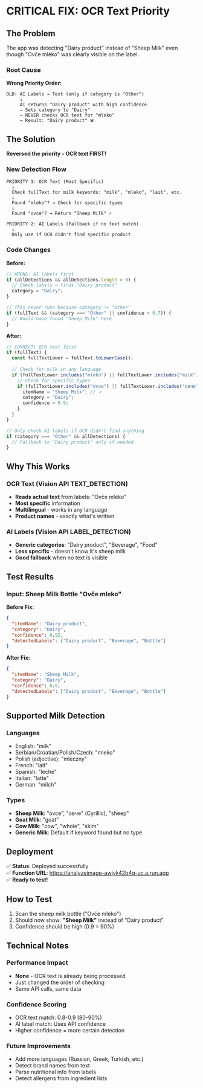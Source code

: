 # CRITICAL FIX: OCR Text Priority

## The Problem
The app was detecting "Dairy product" instead of "Sheep Milk" even though "Ovče mleko" was clearly visible on the label.

### Root Cause
**Wrong Priority Order:**
```
OLD: AI Labels → Text (only if category is "Other")
     ↓
     AI returns "Dairy product" with high confidence
     → Sets category to "Dairy"
     → NEVER checks OCR text for "mleko"
     → Result: "Dairy product" ❌
```

## The Solution
**Reversed the priority - OCR text FIRST!**

### New Detection Flow

```
PRIORITY 1: OCR Text (Most Specific)
  ↓
  Check fullText for milk keywords: "milk", "mleko", "lait", etc.
  ↓
  Found "mleko"? → Check for specific types
  ↓
  Found "ovce"? → Return "Sheep Milk" ✓
  
PRIORITY 2: AI Labels (Fallback if no text match)
  ↓
  Only use if OCR didn't find specific product
```

### Code Changes

**Before:**
```javascript
// WRONG: AI labels first
if (allDetections && allDetections.length > 0) {
  // Check labels → finds "Dairy product"
  category = "Dairy";
}

// This never runs because category != "Other"
if (fullText && (category === "Other" || confidence < 0.7)) {
  // Would have found "Sheep Milk" here
}
```

**After:**
```javascript
// CORRECT: OCR text first
if (fullText) {
  const fullTextLower = fullText.toLowerCase();
  
  // Check for milk in any language
  if (fullTextLower.includes("mleko") || fullTextLower.includes("milk") ...) {
    // Check for specific types
    if (fullTextLower.includes("ovce") || fullTextLower.includes("овче")) {
      itemName = "Sheep Milk"; // ✓
      category = "Dairy";
      confidence = 0.9;
    }
  }
}

// Only check AI labels if OCR didn't find anything
if (category === "Other" && allDetections) {
  // Fallback to "Dairy product" only if needed
}
```

## Why This Works

### OCR Text (Vision API TEXT_DETECTION)
- **Reads actual text** from labels: "Ovče mleko"
- **Most specific** information
- **Multilingual** - works in any language
- **Product names** - exactly what's written

### AI Labels (Vision API LABEL_DETECTION)
- **Generic categories**: "Dairy product", "Beverage", "Food"
- **Less specific** - doesn't know it's sheep milk
- **Good fallback** when no text is visible

## Test Results

### Input: Sheep Milk Bottle "Ovče mleko"

**Before Fix:**
```json
{
  "itemName": "Dairy product",
  "category": "Dairy",
  "confidence": 0.92,
  "detectedLabels": ["Dairy product", "Beverage", "Bottle"]
}
```

**After Fix:**
```json
{
  "itemName": "Sheep Milk",
  "category": "Dairy",  
  "confidence": 0.9,
  "detectedLabels": ["Dairy product", "Beverage", "Bottle"]
}
```

## Supported Milk Detection

### Languages
- English: "milk"
- Serbian/Croatian/Polish/Czech: "mleko"
- Polish (adjective): "mleczny"
- French: "lait"
- Spanish: "leche"
- Italian: "latte"
- German: "milch"

### Types
- **Sheep Milk**: "ovce", "овче" (Cyrillic), "sheep"
- **Goat Milk**: "goat"
- **Cow Milk**: "cow", "whole", "skim"
- **Generic Milk**: Default if keyword found but no type

## Deployment

✅ **Status**: Deployed successfully  
✅ **Function URL**: https://analyzeimage-awiyk42b4q-uc.a.run.app  
✅ **Ready to test!**

## How to Test

1. Scan the sheep milk bottle ("Ovče mleko")
2. Should now show: **"Sheep Milk"** instead of "Dairy product"
3. Confidence should be high (0.9 = 90%)

## Technical Notes

### Performance Impact
- **None** - OCR text is already being processed
- Just changed the order of checking
- Same API calls, same data

### Confidence Scoring
- OCR text match: 0.8-0.9 (80-90%)
- AI label match: Uses API confidence
- Higher confidence = more certain detection

### Future Improvements
- Add more languages (Russian, Greek, Turkish, etc.)
- Detect brand names from text
- Parse nutritional info from labels
- Detect allergens from ingredient lists
